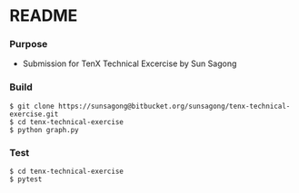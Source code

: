 # README #

### Purpose ###

* Submission for TenX Technical Excercise by Sun Sagong

### Build ###
```
$ git clone https://sunsagong@bitbucket.org/sunsagong/tenx-technical-exercise.git
$ cd tenx-technical-exercise
$ python graph.py
```

### Test ###
```
$ cd tenx-technical-exercise
$ pytest
```